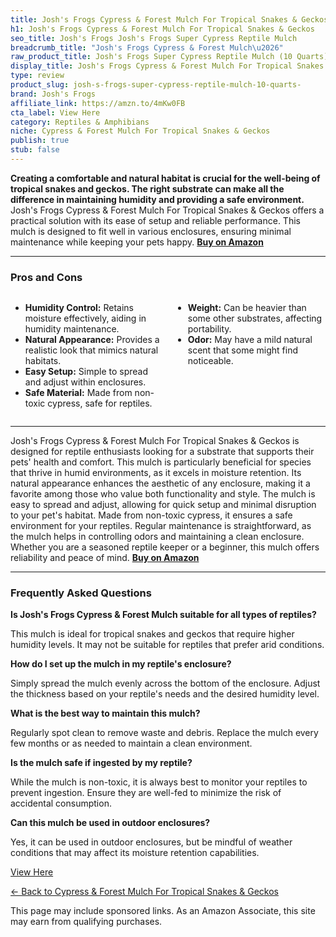```yaml
---
title: Josh's Frogs Cypress & Forest Mulch For Tropical Snakes & Geckos
h1: Josh's Frogs Cypress & Forest Mulch For Tropical Snakes & Geckos
seo_title: Josh's Frogs Josh's Frogs Super Cypress Reptile Mulch
breadcrumb_title: "Josh's Frogs Cypress & Forest Mulch\u2026"
raw_product_title: Josh's Frogs Super Cypress Reptile Mulch (10 Quarts)
display_title: Josh's Frogs Cypress & Forest Mulch For Tropical Snakes & Geckos
type: review
product_slug: josh-s-frogs-super-cypress-reptile-mulch-10-quarts-
brand: Josh's Frogs
affiliate_link: https://amzn.to/4mKw0FB
cta_label: View Here
category: Reptiles & Amphibians
niche: Cypress & Forest Mulch For Tropical Snakes & Geckos
publish: true
stub: false
---
```


<div id="intro" class="full-width">
  <p><strong>Creating a comfortable and natural habitat is crucial for the well-being of tropical snakes and geckos. The right substrate can make all the difference in maintaining humidity and providing a safe environment.</strong> Josh's Frogs Cypress & Forest Mulch For Tropical Snakes & Geckos offers a practical solution with its ease of setup and reliable performance. This mulch is designed to fit well in various enclosures, ensuring minimal maintenance while keeping your pets happy. <a href="https://amzn.to/4mKw0FB" rel="nofollow sponsored noopener" target="_blank"><strong>Buy on Amazon</strong></a></p>
</div>

<hr />
<h3 id="pros-cons">Pros and Cons</h3>
<div class="pc-grid" style="display:grid;grid-template-columns:1fr 1fr;gap:16px;">
  <ul>
    <li><strong>Humidity Control:</strong> Retains moisture effectively, aiding in humidity maintenance.</li>
    <li><strong>Natural Appearance:</strong> Provides a realistic look that mimics natural habitats.</li>
    <li><strong>Easy Setup:</strong> Simple to spread and adjust within enclosures.</li>
    <li><strong>Safe Material:</strong> Made from non-toxic cypress, safe for reptiles.</li>
  </ul>
  <ul>
    <li><strong>Weight:</strong> Can be heavier than some other substrates, affecting portability.</li>
    <li><strong>Odor:</strong> May have a mild natural scent that some might find noticeable.</li>
  </ul>
</div>
<hr />

<div class="full-width">
  <p>Josh's Frogs Cypress & Forest Mulch For Tropical Snakes & Geckos is designed for reptile enthusiasts looking for a substrate that supports their pets' health and comfort. This mulch is particularly beneficial for species that thrive in humid environments, as it excels in moisture retention. Its natural appearance enhances the aesthetic of any enclosure, making it a favorite among those who value both functionality and style. The mulch is easy to spread and adjust, allowing for quick setup and minimal disruption to your pet's habitat. Made from non-toxic cypress, it ensures a safe environment for your reptiles. Regular maintenance is straightforward, as the mulch helps in controlling odors and maintaining a clean enclosure. Whether you are a seasoned reptile keeper or a beginner, this mulch offers reliability and peace of mind. <a href="https://amzn.to/4mKw0FB" rel="nofollow sponsored noopener" target="_blank"><strong>Buy on Amazon</strong></a></p>
</div>

<hr />
<h3 id="faqs">Frequently Asked Questions</h3>

<p><strong>Is Josh's Frogs Cypress & Forest Mulch suitable for all types of reptiles?</strong></p>
<p>This mulch is ideal for tropical snakes and geckos that require higher humidity levels. It may not be suitable for reptiles that prefer arid conditions.</p>

<p><strong>How do I set up the mulch in my reptile's enclosure?</strong></p>
<p>Simply spread the mulch evenly across the bottom of the enclosure. Adjust the thickness based on your reptile's needs and the desired humidity level.</p>

<p><strong>What is the best way to maintain this mulch?</strong></p>
<p>Regularly spot clean to remove waste and debris. Replace the mulch every few months or as needed to maintain a clean environment.</p>

<p><strong>Is the mulch safe if ingested by my reptile?</strong></p>
<p>While the mulch is non-toxic, it is always best to monitor your reptiles to prevent ingestion. Ensure they are well-fed to minimize the risk of accidental consumption.</p>

<p><strong>Can this mulch be used in outdoor enclosures?</strong></p>
<p>Yes, it can be used in outdoor enclosures, but be mindful of weather conditions that may affect its moisture retention capabilities.</p>
<p><a class="btn" href="https://amzn.to/4mKw0FB" target="_blank" rel="nofollow sponsored noopener">View Here</a></p>
<p><a href="/roundups/reptiles-amphibians/cypress-forest-mulch-for-tropical-snakes-geckos/">← Back to Cypress & Forest Mulch For Tropical Snakes & Geckos</a></p>
<aside class="disclosure">This page may include sponsored links. As an Amazon Associate, this site may earn from qualifying purchases.</aside>
